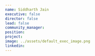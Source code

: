 ```yaml
---
name: Siddharth Jain
executive: false
director: false
lead: false
community_manager:   
position:  
project:  
image: ../assets/default_exec_image.png
linkedin: 
---
```

